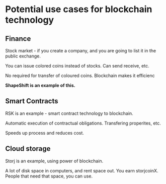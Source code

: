 # Potential use cases for blockchain technology

## Finance

Stock market - if you create a company, and you are going to list it in the public exchange.

You can issue colored coins instead of stocks. Can send receive, etc.

No required for transfer of coloured coins. Blockchain makes it efficienc

**ShapeShift is an example of this.**

## Smart Contracts

RSK is an example - smart contract technology to blockchain.

Automatic execution of contractual obligations. Transfering properites, etc.

Speeds up process and reduces cost.

## Cloud storage

Storj is an example, using power of blockchain.

A lot of disk space in computers, and rent space out. You earn storjcoinX. People that need that space, you can use.




